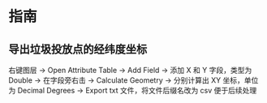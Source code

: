 # 指南

## 导出垃圾投放点的经纬度坐标

右键图层 -> Open Attribute Table -> Add Field -> 添加 X 和 Y 字段，类型为 Double -> 在字段旁右击 -> Calculate Geometry -> 分别计算出 XY 坐标，单位为 Decimal Degrees -> Export txt 文件，将文件后缀名改为 csv 便于后续处理
